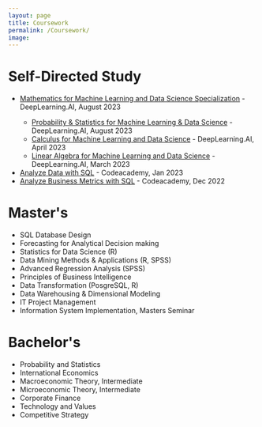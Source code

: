 ```yaml
---
layout: page
title: Coursework
permalink: /Coursework/
image: 
---
```


<h1>Self-Directed Study</h1>
<ul>
  <li><a href="https://www.coursera.org/account/accomplishments/specialization/certificate/YLB2W2QZDA5X">Mathematics for Machine Learning and Data Science Specialization</a> - DeepLearning.AI, August 2023</li>
    <ul>
      <li><a href="https://www.coursera.org/account/accomplishments/certificate/DY9A6B24TBAL">Probability & Statistics for Machine Learning & Data Science</a> - DeepLearning.AI, August 2023</li>
      <li><a href="https://www.coursera.org/account/accomplishments/certificate/L2W9YWCHG8L2">Calculus for Machine Learning and Data Science</a> - DeepLearning.AI, April 2023</li>
      <li><a href="https://www.coursera.org/account/accomplishments/certificate/2ARZZLXCAZBD">Linear Algebra for Machine Learning and Data Science</a> - DeepLearning.AI, March 2023</li>
    </ul>
  <li><a href="https://www.codecademy.com/profiles/rparra8673809658/certificates/5cafb2d937090210d7df3652">Analyze Data with SQL</a> - Codeacademy, Jan 2023</li>
  <li><a href="https://www.codecademy.com/profiles/rparra8673809658/certificates/5cafb2d937090210d7df3652">Analyze Business Metrics with SQL</a> - Codeacademy, Dec 2022</li>
</ul>

<h1>Master's</h1>
<ul>
  <li>SQL Database Design</li>
  <li>Forecasting for Analytical Decision making</li>
  <li>Statistics for Data Science (R)</li>
  <li>Data Mining Methods &amp; Applications (R, SPSS)</li>
  <li>Advanced Regression Analysis (SPSS)</li>
  <li>Principles of Business Intelligence</li>
  <li>Data Transformation (PosgreSQL, R)</li>
  <li>Data Warehousing &amp; Dimensional Modeling</li>
  <li>IT Project Management</li>
  <li>Information System Implementation, Masters Seminar</li>
</ul>

<h1>Bachelor's</h1>
<ul>
  <li>Probability and Statistics</li>
  <li>International Economics</li>
  <li>Macroeconomic Theory, Intermediate</li>
  <li>Microeconomic Theory, Intermediate</li>
  <li>Corporate Finance</li>
  <li>Technology and Values</li>
  <li>Competitive Strategy</li>
</ul>
